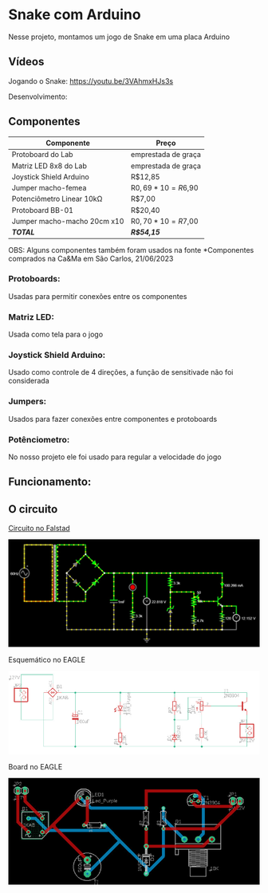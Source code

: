 
# Snake com Arduino
Nesse projeto, montamos um jogo de Snake em uma placa Arduino

## Vídeos
Jogando o Snake: https://youtu.be/3VAhmxHJs3s

Desenvolvimento:

## Componentes

| Componente | Preço |
| --- | --- |
| Protoboard do Lab | emprestada de graça |
| Matriz LED 8x8 do Lab | emprestada de graça |
| Joystick Shield Arduino | R$12,85 |
| Jumper macho-femea | R$0,69 * 10 = R$6,90 |
| Potenciômetro Linear 10kΩ | R$7,00 |
| Protoboard BB-01 | R$20,40 |
| Jumper macho-macho 20cm x10 | R$0,70 * 10 = R$7,00 |
| ***TOTAL*** | ***R$54,15*** |

OBS: Alguns componentes também foram usados na fonte
*Componentes comprados na Ca&Ma em São Carlos, 21/06/2023

### Protoboards: 
Usadas para permitir conexões entre os componentes
### Matriz LED:
Usada como tela para o jogo
### Joystick Shield Arduino:
Usado como controle de 4 direções, a função de sensitivade não foi considerada
### Jumpers:
Usados para fazer conexões entre componentes e protoboards
### Potênciometro:
No nosso projeto ele foi usado para regular a velocidade do jogo


## Funcionamento:




## O circuito

[Circuito no Falstad](https://tinyurl.com/2mrqdjvw)

<img src="https://github.com/kaikycintra/Projeto_Eletronica_USP/blob/main/Fonte/CircuitoFalstad.jpg" width="700">

Esquemático no EAGLE

<img src="https://github.com/kaikycintra/Projeto_Eletronica_USP/blob/main/Fonte/fonte2.jpeg" width="700">

Board no EAGLE

<img src="https://github.com/kaikycintra/Projeto_Eletronica_USP/blob/main/Fonte/fonte1.jpeg" width="700">
